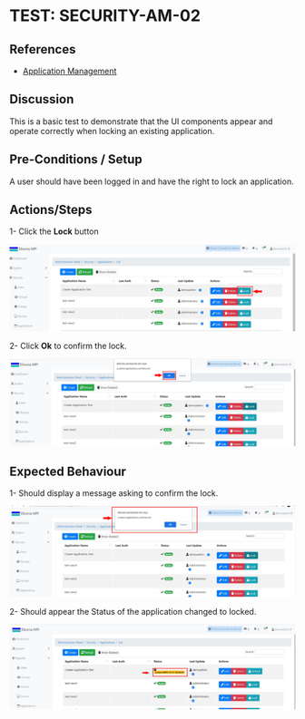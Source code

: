 # TEST: SECURITY-AM-02

## References

* [Application Management](../../../../../operations/security-administration/application-management.md)

## Discussion

This is a basic test to demonstrate that the UI components appear and operate correctly when locking an existing application.

## Pre-Conditions / Setup

A user should have been logged in and have the right to lock an application.

## Actions/Steps

1- Click the **Lock** button

![](../../../../../../.gitbook/assets/6%20%281%29.jpg)

2- Click  **Ok** to confirm the lock.

![](../../../../../../.gitbook/assets/8%20%281%29.jpg)

## Expected Behaviour

1- Should display a message asking to confirm the lock.

![](../../../../../../.gitbook/assets/7.jpg)

2- Should appear the Status of the application changed to locked.

![](../../../../../../.gitbook/assets/9.jpg)

